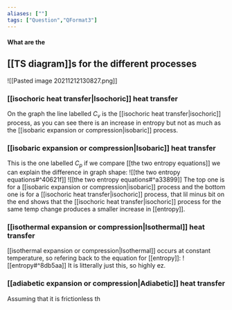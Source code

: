 ```yaml
---
aliases: [""]
tags: ["Question","QFormat3"]
---
```


#### What are the
## [[TS diagram]]s for the different processes
![[Pasted image 20211212130827.png]]

### [[isochoric heat transfer|Isochoric]] heat transfer
On the graph the line labelled $C_v$ is the [[isochoric heat transfer|isochoric]] process, as you can see there is an increase in entropy but not as much as the [[isobaric expansion or compression|isobaric]] process.

### [[isobaric expansion or compression|Isobaric]] heat transfer
This is the one labelled $C_p$ if we compare [[the two entropy equations]] we can explain the difference in graph shape:
![[the two entropy equations#^40621f]]
![[the two entropy equations#^a33899]]
The top one is for a [[isobaric expansion or compression|isobaric]] process and the bottom one is for a [[isochoric heat transfer|isochoric]] process, that lil minus bit on the end shows that the [[isochoric heat transfer|isochoric]] process for the same temp change produces a smaller increase in [[entropy]].

### [[isothermal expansion or compression|Isothermal]] heat transfer
[[isothermal expansion or compression|Isothermal]] occurs at constant temperature, so refering back to the equation for [[entropy]]:
![[entropy#^8db5aa]]
It is litterally just this, so highly ez.

### [[adiabetic expansion or compression|Adiabetic]] heat transfer
Assuming that it is frictionless th